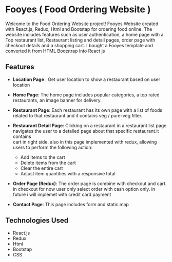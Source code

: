 # Fooyes ( Food Ordering Website )
Welcome to the Food Ordering Website project! Fooyes Website created with React.js, Redux, Html and Bootstap for ordering food online. The website includes features such as user authentication, a home page with a Top restaurant list, Restaurant listing and detail pages, order page with checkout details and a shopping cart.
I bought a Fooyes template and converted it from HTML Bootstrap into React js

## Features
- **Location Page** : Get user location to show a restaurant based on user location

- **Home Page**: The home page includes popular categories, a top rated restaurants, an image banner for delivery.

- **Restaurant Page**: Each restaurant has its own page with a list of foods related to that restaurant and it contains veg / pure-veg filter.

- **Restaurant Detail Page**: Clicking on a restaurant in a restaurant list page navigates the user to a detailed page about that specific restaurant.it contains   
   cart in right side. also in this page implemented with redux, allowing users to perform the following action:
  - Add items to the cart
  - Delete items from the cart
  - Clear the entire cart
  - Adjust item quantities with a responsive total
  
- **Order Page (Redux)**: The order page is combine with checkout and cart. in checkout for now user only select order with cash option only. in future i will implemet with credit card payment

- **Contact Page**: This page includes form and static map
  
## Technologies Used

- React.js
- Redux
- Html
- Bootstap
- CSS
  
